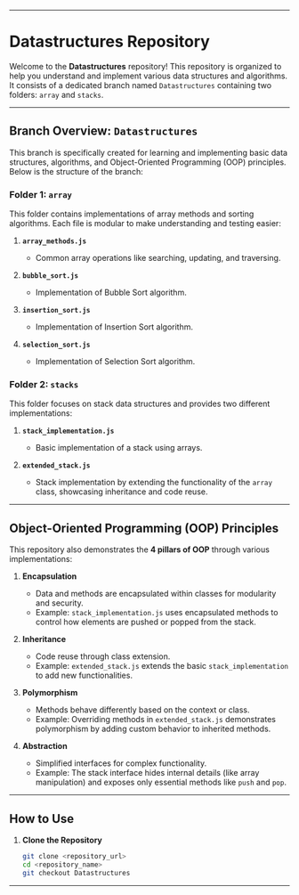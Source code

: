

---

# Datastructures Repository

Welcome to the **Datastructures** repository! This repository is organized to help you understand and implement various data structures and algorithms. It consists of a dedicated branch named `Datastructures` containing two folders: `array` and `stacks`.

---

## Branch Overview: `Datastructures`

This branch is specifically created for learning and implementing basic data structures, algorithms, and Object-Oriented Programming (OOP) principles. Below is the structure of the branch:

### Folder 1: `array`

This folder contains implementations of array methods and sorting algorithms. Each file is modular to make understanding and testing easier:

1. **`array_methods.js`**  
   - Common array operations like searching, updating, and traversing.

2. **`bubble_sort.js`**  
   - Implementation of Bubble Sort algorithm.

3. **`insertion_sort.js`**  
   - Implementation of Insertion Sort algorithm.

4. **`selection_sort.js`**  
   - Implementation of Selection Sort algorithm.

### Folder 2: `stacks`

This folder focuses on stack data structures and provides two different implementations:

1. **`stack_implementation.js`**  
   - Basic implementation of a stack using arrays.

2. **`extended_stack.js`**  
   - Stack implementation by extending the functionality of the `array` class, showcasing inheritance and code reuse.

---

## Object-Oriented Programming (OOP) Principles

This repository also demonstrates the **4 pillars of OOP** through various implementations:

1. **Encapsulation**  
   - Data and methods are encapsulated within classes for modularity and security.  
   - Example: `stack_implementation.js` uses encapsulated methods to control how elements are pushed or popped from the stack.

2. **Inheritance**  
   - Code reuse through class extension.  
   - Example: `extended_stack.js` extends the basic `stack_implementation` to add new functionalities.

3. **Polymorphism**  
   - Methods behave differently based on the context or class.  
   - Example: Overriding methods in `extended_stack.js` demonstrates polymorphism by adding custom behavior to inherited methods.

4. **Abstraction**  
   - Simplified interfaces for complex functionality.  
   - Example: The stack interface hides internal details (like array manipulation) and exposes only essential methods like `push` and `pop`.

---

## How to Use

1. **Clone the Repository**  
   ```bash
   git clone <repository_url>
   cd <repository_name>
   git checkout Datastructures
   ```



--- 

